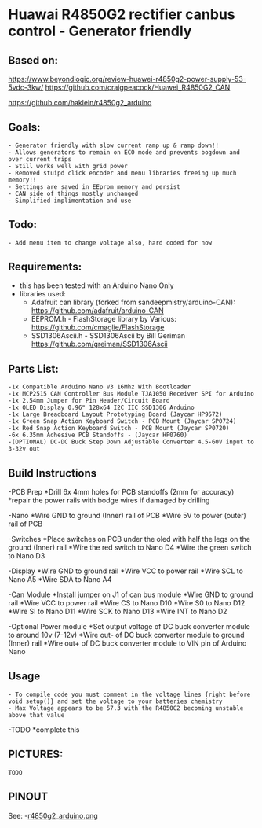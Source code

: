 # Huawai R4850G2 rectifier canbus control - Generator friendly

  ## Based on:

   https://www.beyondlogic.org/review-huawei-r4850g2-power-supply-53-5vdc-3kw/
   https://github.com/craigpeacock/Huawei_R4850G2_CAN

   https://github.com/haklein/r4850g2_arduino

  ## Goals:
    - Generator friendly with slow current ramp up & ramp down!!
    - Allows generators to remain on ECO mode and prevents bogdown and over current trips
    - Still works well with grid power
    - Removed stuipd click encoder and menu libraries freeing up much memory!!
    - Settings are saved in EEprom memory and persist
    - CAN side of things mostly unchanged
    - Simplified implimentation and use

  ## Todo:
    - Add menu item to change voltage also, hard coded for now 
  
  ## Requirements:
   
   - this has been tested with an Arduino Nano Only
   - libraries used:
      * Adafruit can library (forked from sandeepmistry/arduino-CAN):
        https://github.com/adafruit/arduino-CAN
      * EEPROM.h - FlashStorage library by Various:
        https://github.com/cmaglie/FlashStorage
      * SSD1306Ascii.h - SSD1306Ascii by Bill Geriman
         https://github.com/greiman/SSD1306Ascii
  ## Parts List:
    
    -1x Compatible Arduino Nano V3 16Mhz With Bootloader
    -1x MCP2515 CAN Controller Bus Module TJA1050 Receiver SPI for Arduino
    -1x 2.54mm Jumper for Pin Header/Circuit Board 
    -1x OLED Display 0.96" 128x64 I2C IIC SSD1306 Arduino 
    -1x Large Breadboard Layout Prototyping Board (Jaycar HP9572)
    -1x Green Snap Action Keyboard Switch - PCB Mount (Jaycar SP0724)
    -1x Red Snap Action Keyboard Switch - PCB Mount (Jaycar SP0720)
    -6x 6.35mm Adhesive PCB Standoffs - (Jaycar HP0760)
    -(OPTIONAL) DC-DC Buck Step Down Adjustable Converter 4.5-60V input to 3-32v out

  ## Build Instructions

  -PCB Prep
    *Drill 6x 4mm holes for PCB standoffs (2mm for accuracy)
    *repair the power rails with bodge wires if damaged by drilling
  
  -Nano
    *Wire GND to ground (Inner) rail of PCB 
    *Wire 5V to power (outer) rail of PCB 
  
  -Switches
    *Place switches on PCB under the oled with half the legs on the ground (Inner) rail
    *Wire the red switch to Nano D4
    *Wire the green switch to Nano D3
  
  -Display
    *Wire GND to ground rail
    *Wire VCC to power rail
    *Wire SCL to Nano A5
    *Wire SDA to Nano A4
  
  
  -Can Module
    *Install jumper on J1 of can bus module
    *Wire GND to ground rail
    *Wire VCC to power rail
    *Wire CS to Nano D10
    *Wire S0 to Nano D12
    *Wire SI to Nano D11
    *Wire SCK to Nano D13
    *Wire INT to Nano D2

  
  -Optional Power module
    *Set output voltage of DC buck converter module to around 10v (7-12v)
    *Wire out- of DC buck converter module to ground (Inner) rail
    *Wire out+ of DC buck converter module to VIN pin of Arduino Nano 


  ## Usage
    - To compile code you must comment in the voltage lines {right before void setup()} and set the voltage to your batteries chemistry
    - Max Voltage appears to be 57.3 with the R4850G2 becoming unstable above that value

  -TODO
    *complete this

      
  ## PICTURES:
    TODO


  ## PINOUT
  See:
  -[r4850g2_arduino.png](https://github.com/bbobkins/r4850g2_arduino/blob/main/r4850g2_arduino.png)
